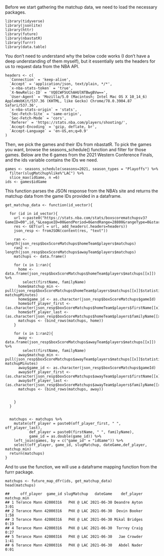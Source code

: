 Before we start gathering the matchup data, we need to load the
necessary packages.

    library(tidyverse)
    library(jsonlite)
    library(httr)
    library(future)
    library(nbastatR)
    library(furrr)
    library(data.table)

You don’t need to understand why the below code works (I don’t have a
deep understanding of them myself), but it essentially sets the headers
for us to request data from the NBA API.

    headers <- c(
      `Connection` = 'keep-alive',
      `Accept` = 'application/json, text/plain, */*',
      `x-nba-stats-token` = 'true',
      `X-NewRelic-ID` = 'VQECWF5UChAHUlNTBwgBVw==',
      `User-Agent` = 'Mozilla/5.0 (Macintosh; Intel Mac OS X 10_14_6) AppleWebKit/537.36 (KHTML, like Gecko) Chrome/78.0.3904.87 Safari/537.36',
      `x-nba-stats-origin` = 'stats',
      `Sec-Fetch-Site` = 'same-origin',
      `Sec-Fetch-Mode` = 'cors',
      `Referer` = 'https://stats.nba.com/players/shooting/',
      `Accept-Encoding` = 'gzip, deflate, br',
      `Accept-Language` = 'en-US,en;q=0.9'
    )

Then, we pick the games and their IDs from nbastatR. To pick the games
you want, browse the seasons\_schedule() function and filter for those
games. Below are the 6 games from the 2021 Western Conference Finals,
and the ids variable contains the IDs we need.

    games <- seasons_schedule(seasons=2021, season_types = "Playoffs") %>% 
      filter(slugMatchup%like%"LAC") %>% 
      slice_max(idGame, n =6)
    ids <- games$idGame

This function parses the JSON response from the NBA’s site and returns
the matchup data from the game IDs provided in a dataframe.

    get_matchup_data <- function(id_vector){
      
      for (id in id_vector){
        url <-paste0("https://stats.nba.com/stats/boxscorematchupsv3?GameID=00",id,"&LeagueID=00&endPeriod=0&endRange=28800&rangeType=0&startPeriod=0&startRange=0")  
        res <- GET(url = url, add_headers(.headers=headers))
        json_resp <- fromJSON(content(res, "text"))
        
        ran <- length(json_resp$boxScoreMatchups$homeTeam$players$matchups)
        ran2 <- length(json_resp$boxScoreMatchups$awayTeam$players$matchups)
        matchups <- data.frame()
        
        for (x in 1:ran){
          home <- data.frame(json_resp$boxScoreMatchups$homeTeam$players$matchups[[x]]) %>% 
            select(firstName, familyName)
          home$matchup_min <- pull(json_resp$boxScoreMatchups$homeTeam$players$matchups[[x]]$statistics, matchupMinutes)
          home$game_id <- as.character(json_resp$boxScoreMatchups$gameId)
          home$off_player_first <- (as.character(json_resp$boxScoreMatchups$homeTeam$players$firstName[[x]]))
          home$off_player_last <- (as.character(json_resp$boxScoreMatchups$homeTeam$players$familyName[[x]]))
          matchups <- (bind_rows(matchups, home))
        }
        
        for (x in 1:ran2){
          away <- data.frame(json_resp$boxScoreMatchups$awayTeam$players$matchups[[x]]) %>% 
            select(firstName, familyName)
          away$matchup_min <- pull(json_resp$boxScoreMatchups$awayTeam$players$matchups[[x]]$statistics, matchupMinutes)
          away$game_id <- as.character(json_resp$boxScoreMatchups$gameId)
          away$off_player_first <- (as.character(json_resp$boxScoreMatchups$awayTeam$players$firstName[[x]]))
          away$off_player_last <- (as.character(json_resp$boxScoreMatchups$awayTeam$players$familyName[[x]]))
          matchups <- (bind_rows(matchups, away))
          
          
        }
      }
      
      
      matchups <- matchups %>% 
        mutate(off_player = paste0(off_player_first, " ", off_player_last),
               def_player = paste0(firstName, " ", familyName),
               game_id = as.double(game_id)) %>% 
        left_join(games, by = c("game_id" = "idGame")) %>% 
        select(off_player, game_id, slugMatchup, dateGame,def_player, matchup_min) 
      return(matchups)
    }

And to use the function, we will use a dataframe mapping function from
the furrr package.

    matchups <- future_map_dfr(ids, get_matchup_data)
    head(matchups)

    ##     off_player  game_id slugMatchup   dateGame    def_player matchup_min
    ## 1 Terance Mann 42000316   PHX @ LAC 2021-06-30 Deandre Ayton        3:01
    ## 2 Terance Mann 42000316   PHX @ LAC 2021-06-30  Devin Booker        1:58
    ## 3 Terance Mann 42000316   PHX @ LAC 2021-06-30 Mikal Bridges        0:19
    ## 4 Terance Mann 42000316   PHX @ LAC 2021-06-30  Torrey Craig        0:27
    ## 5 Terance Mann 42000316   PHX @ LAC 2021-06-30   Jae Crowder        1:41
    ## 6 Terance Mann 42000316   PHX @ LAC 2021-06-30   Abdel Nader        0:01

